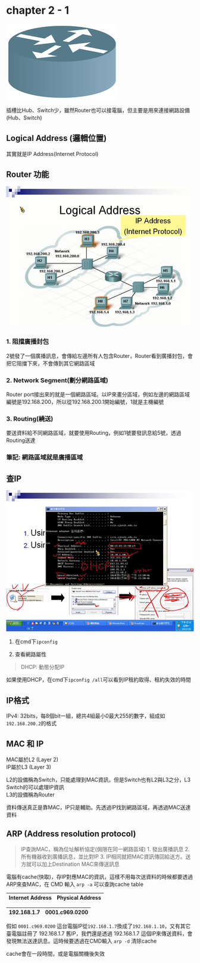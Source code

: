 # chapter 2 - 1

![router icon](../.gitbook/assets/routericon.png)

插槽比Hub、Switch少，雖然Router也可以接電腦，但主要是用來連接網路設備\(Hub、Switch\)

## Logical Address \(邏輯位置\)

其實就是IP Address\(Internet Protocol\)

## Router 功能

![router function](../.gitbook/assets/routerfunction.jpg)

### 1. 阻擋廣播封包

2號發了一個廣播訊息，會傳給左邊所有人包含Router，Router看到廣播封包，會把它阻擋下來，不會傳到其它網路區域

### 2. Network Segment\(劃分網路區域\)

Router port接出來的就是一個網路區域。以IP來畫分區域，例如左邊的網路區域編號是192.168.200，所以從192.168.200.1開始編號，1就是主機編號

### 3. Routing\(繞送\)

要送資料給不同網路區域，就要使用Routing，例如1號要發訊息給5號，透過Routing送達

### 筆記: 網路區域就是廣播區域

## 查IP

![IP](../.gitbook/assets/ip.jpg)

1. 在cmd下`ipconfig` 

2. 查看網路屬性

> DHCP: 動態分配IP

如果使用DHCP，在cmd下`ipconfig /all`可以看到IP租約取得、租約失效的時間

## IP格式

IPv4: 32bits，每8個bit一組，總共4組最小0最大255的數字，組成如`192.168.200.2`的格式

## MAC 和 IP

MAC屬於L2 \(Layer 2\)  
 IP屬於L3 \(Layer 3\)

L2的設備稱為Switch，只能處理到MAC資訊，但是Switch也有L2與L3之分，L3 Switch的可以處理IP資訊  
 L3的設備稱為Router

資料傳送真正是靠MAC，IP只是輔助。先透過IP找到網路區域，再透過MAC送達資料

## ARP \(Address resolution protocol\)

> IP查詢MAC，稱為位址解析協定\(侷限在同一網路區域\) 1. 發出廣播訊息 2. 所有機器收到廣播訊息，並比對IP 3. IP相同就把MAC資訊傳回給送方。送方就可以加上Destination MAC來傳送訊息

電腦有cache\(快取\)，存IP對應MAC的資訊，這樣不用每次送資料的時候都要透過ARP來查MAC，在 CMD 輸入 `arp -a` 可以查詢cache table

| Internet Address | Physical Address |
| :--- | :--- |


| 192.168.1.7 | 0001.c969.0200 |
| :--- | :--- |


假如 `0001.c969.0200` 這台電腦IP從`192.168.1.7`換成了`192.168.1.10`，又有其它臺電腦註冊了 192.168.1.7 舊IP，我們還是透過 192.168.1.7 這個IP來傳送資料，會發現無法送達訊息。這時候要透過在CMD輸入 `arp -d` 清除cache

cache會在一段時間，或是電腦關機後失效

